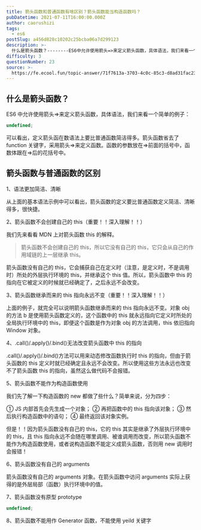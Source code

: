 ```yaml
---
title: 箭头函数和普通函数有啥区别？箭头函数能当构造函数吗？
pubDatetime: 2021-07-11T16:00:00.000Z
author: caorushizi
tags:
  - es6
postSlug: a456d828c10202c25bcba06a7d299123
description: >-
  什么是箭头函数？--------ES6中允许使用箭头=>来定义箭头函数，具体语法，我们来看一个简单的例子：```typescriptundefined```可以看出，定义箭头函在数语法上要比普通函数简
difficulty: 3
questionNumber: 23
source: >-
  https://fe.ecool.fun/topic-answer/71f7613a-3703-4c0c-85c3-d8ad31fac232?orderBy=updateTime&order=desc&tagId=24
---
```


## 什么是箭头函数？

ES6 中允许使用箭头=>来定义箭头函数，具体语法，我们来看一个简单的例子：

```typescript
undefined;
```

可以看出，定义箭头函在数语法上要比普通函数简洁得多。箭头函数省去了 function 关键字，采用箭头=>来定义函数。函数的参数放在=>前面的括号中，函数体跟在=>后的花括号中。

## 箭头函数与普通函数的区别

1、语法更加简洁、清晰

从上面的基本语法示例中可以看出，箭头函数的定义要比普通函数定义简洁、清晰得多，很快捷。

2、箭头函数不会创建自己的 this（重要！！深入理解！！）

我们先来看看 MDN 上对箭头函数 this 的解释。

> 箭头函数不会创建自己的 this，所以它没有自己的 this，它只会从自己的作用域链的上一层继承 this。

箭头函数没有自己的 this，它会捕获自己在定义时（注意，是定义时，不是调用时）所处的外层执行环境的 this，并继承这个 this 值。所以，箭头函数中 this 的指向在它被定义的时候就已经确定了，之后永远不会改变。

3、箭头函数继承而来的 this 指向永远不变（重要！！深入理解！！）

上面的例子，就完全可以说明箭头函数继承而来的 this 指向永远不变。对象 obj 的方法 b 是使用箭头函数定义的，这个函数中的 this 就永远指向它定义时所处的全局执行环境中的 this，即便这个函数是作为对象 obj 的方法调用，this 依旧指向 Window 对象。

4、.call()/.apply()/.bind()无法改变箭头函数中 this 的指向

.call()/.apply()/.bind()方法可以用来动态修改函数执行时 this 的指向，但由于箭头函数的 this 定义时就已经确定且永远不会改变。所以使用这些方法永远也改变不了箭头函数 this 的指向，虽然这么做代码不会报错。

5、箭头函数不能作为构造函数使用

我们先了解一下构造函数的 new 都做了些什么？简单来说，分为四步：

① JS 内部首先会先生成一个对象； ② 再把函数中的 this 指向该对象； ③ 然后执行构造函数中的语句； ④ 最终返回该对象实例。

但是！！因为箭头函数没有自己的 this，它的 this 其实是继承了外层执行环境中的 this，且 this 指向永远不会随在哪里调用、被谁调用而改变，所以箭头函数不能作为构造函数使用，或者说构造函数不能定义成箭头函数，否则用 new 调用时会报错！

6、箭头函数没有自己的 arguments

箭头函数没有自己的 arguments 对象。在箭头函数中访问 arguments 实际上获得的是外层局部（函数）执行环境中的值。

7、箭头函数没有原型 prototype

```typescript
undefined;
```

8、箭头函数不能用作 Generator 函数，不能使用 yeild 关键字
